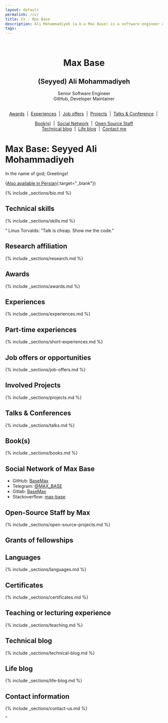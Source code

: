 ```yaml
---
layout: default
permalink: /cv/
title: Cv - Max Base
description: Ali Mohammadiyeh (a.k.a Max Base) is a software engineer and open-source maintainer.
tags:
---
```


<center>
  <br>
  <h1>Max Base</h1>
  <h2>(Seyyed) Ali Mohammadiyeh</h2>
  <p>
    Senior Software Engineer
    <br>
    GitHub, Developer Maintainer
  </p>
  <br>
  <!-- <a href="#technical-skills">Technical skills</a> -->
  <!-- &nbsp;|&nbsp; -->
  <a href="#awards">Awards</a>
  &nbsp;|&nbsp;
  <a href="#experiences">Experiences</a>
  &nbsp;|&nbsp;
  <a href="#job-offers">Job offers</a>
  &nbsp;|&nbsp;
  <a href="#projects">Projects</a>
  &nbsp;|&nbsp;
  <a href="#talks-conference">Talks & Conference</a>
  &nbsp;|&nbsp;

  <a href="#books">Book(s)</a>
  &nbsp;|&nbsp;
  <a href="#social-network">Social Network</a>
  &nbsp;|&nbsp;
  <a href="#open-source-staff">Open Source Staff</a>
  <br>
  <a href="#technical-blog">Technical blog</a>
  &nbsp;|&nbsp;
  <a href="#life-blog">Life blog</a>
  &nbsp;|&nbsp;
  <a href="#contact-me">Contact me</a>
</center>

Max Base: Seyyed Ali Mohammadiyeh
=================================

In the name of god; Greetings!

([Also available in Persian](https://maxbase.ir/){:target="_blank"})

{% include _sections/bio.md %}

Technical skills
----------------

{% include _sections/skills.md %}

<q>
	Linus Torvalds: “Talk is cheap. Show me the code.”
</p>

Research affiliation
--------------------

{% include _sections/research.md %}

Awards
------

{% include _sections/awards.md %}

Experiences
-----------

{% include _sections/experiences.md %}

Part-time experiences
---------------------

{% include _sections/short-experiences.md %}

Job offers or opportunities
---------------------------

{% include _sections/job-offers.md %}

Involved Projects
-----------------

{% include _sections/projects.md %}

Talks & Conferences
-------------------

{% include _sections/talks.md %}

Book(s)
-------

{% include _sections/books.md %}

Social Network of Max Base
--------------------------

*   GitHub: [BaseMax](https://github.com/basemax)
*   Telegram: [@MAX\_BASE](https://t.me/MAX_BASE)
*   Gitlab: [BaseMax](https://gitlab.com/BaseMax)
*   Stackoverflow: [max-base](https://stackoverflow.com/users/10096230/max-base)

Open-Source Staff by Max
------------------------

{% include _sections/open-source-projects.md %}

Grants of fellowships
---------------------

Languages
---------

{% include _sections/languages.md %}

Certificates
------------

{% include _sections/certificates.md %}

Teaching or lecturing experience
--------------------------------

{% include _sections/teaching.md %}

Technical blog
--------------

{% include _sections/technical-blog.md %}

Life blog
---------

{% include _sections/life-blog.md %}

Contact information
----------

{% include _sections/contact-us.md %}
